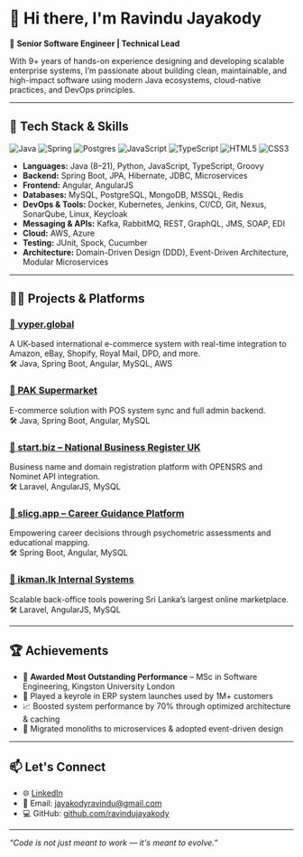 # 👋 Hi there, I'm Ravindu Jayakody

🎯 **Senior Software Engineer | Technical Lead**

With 9+ years of hands-on experience designing and developing scalable enterprise systems, I’m passionate about building clean, maintainable, and high-impact software using modern Java ecosystems, cloud-native practices, and DevOps principles.

---

## 🔧 Tech Stack & Skills
![Java](https://img.shields.io/badge/java-%23ED8B00.svg?style=for-the-badge&logo=openjdk&logoColor=white) ![Spring](https://img.shields.io/badge/spring-%236DB33F.svg?style=for-the-badge&logo=spring&logoColor=white) ![Postgres](https://img.shields.io/badge/postgres-%23316192.svg?style=for-the-badge&logo=postgresql&logoColor=white) ![JavaScript](https://img.shields.io/badge/javascript-%23323330.svg?style=for-the-badge&logo=javascript&logoColor=%23F7DF1E) ![TypeScript](https://img.shields.io/badge/typescript-%23007ACC.svg?style=for-the-badge&logo=typescript&logoColor=white) ![HTML5](https://img.shields.io/badge/html5-%23E34F26.svg?style=for-the-badge&logo=html5&logoColor=white) ![CSS3](https://img.shields.io/badge/css3-%231572B6.svg?style=for-the-badge&logo=css3&logoColor=white)

- **Languages:** Java (8–21), Python, JavaScript, TypeScript, Groovy  
- **Backend:** Spring Boot, JPA, Hibernate, JDBC, Microservices  
- **Frontend:** Angular, AngularJS  
- **Databases:** MySQL, PostgreSQL, MongoDB, MSSQL, Redis  
- **DevOps & Tools:** Docker, Kubernetes, Jenkins, CI/CD, Git, Nexus, SonarQube, Linux, Keycloak  
- **Messaging & APIs:** Kafka, RabbitMQ, REST, GraphQL, JMS, SOAP, EDI  
- **Cloud:** AWS, Azure  
- **Testing:** JUnit, Spock, Cucumber  
- **Architecture:** Domain-Driven Design (DDD), Event-Driven Architecture, Modular Microservices  

---

## 👨‍💻 Projects & Platforms

### [🔗 vyper.global](https://vyper.global)  
A UK-based international e-commerce system with real-time integration to Amazon, eBay, Shopify, Royal Mail, DPD, and more.  
🛠 Java, Spring Boot, Angular, MySQL, AWS

### [🔗 PAK Supermarket](https://paksupermarkets.com/web)  
E-commerce solution with POS system sync and full admin backend.  
🛠 Java, Spring Boot, Angular, MySQL

### [🔗 start.biz – National Business Register UK](https://start.biz)  
Business name and domain registration platform with OPENSRS and Nominet API integration.  
🛠 Laravel, AngularJS, MySQL

### [🔗 slicg.app – Career Guidance Platform](https://slicg.app)  
Empowering career decisions through psychometric assessments and educational mapping.  
🛠 Spring Boot, Angular, MySQL

### [🔗 ikman.lk Internal Systems](https://ikman.lk)  
Scalable back-office tools powering Sri Lanka’s largest online marketplace.  
🛠 Laravel, AngularJS, MySQL

---

## 🏆 Achievements

- 🥇 **Awarded Most Outstanding Performance** – MSc in Software Engineering, Kingston University London  
- 🚀 Played a keyrole in ERP system launches used by 1M+ customers  
- 📈 Boosted system performance by 70% through optimized architecture & caching  
- 🔧 Migrated monoliths to microservices & adopted event-driven design  

---

## 📫 Let's Connect

- 🌐 [LinkedIn](https://www.linkedin.com/in/ravindu-jayakody-a91589122/)
- 📧 Email: [jayakodyravindu@gmail.com](mailto:jayakodyravindu@gmail.com)
- 💻 GitHub: [github.com/ravindujayakody](https://github.com/ravindujayakody)

---

*“Code is not just meant to work — it's meant to evolve.”*

